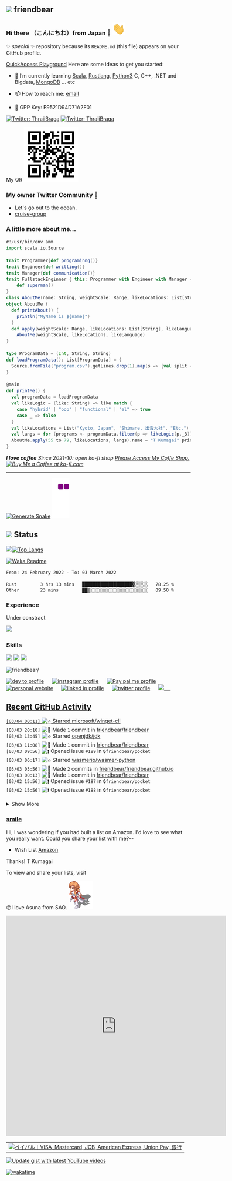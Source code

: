 ## <img src="https://img.icons8.com/color/48/000000/github--v3.png"/> friendbear 
<em>
<!-- <div id="quotesWidgetTicker"></div>
<script async type="text/javascript" data-type="quotes-widget" src="https://c.mql5.com/js/widgets/quotes/widget.js?v=1">
  {"type":"ticker","filter":["EURUSD","USDJPY","GBPUSD","AUDUSD","USDCAD","USDCHF","NZDUSD"],"width":"100%","height":50,"id":"quotesWidgetTicker"}
</script> -->
</em>

### Hi there （こんにちわ）from Japan :japan: <img src="https://raw.githubusercontent.com/friendbear/friendbear/main/wave.gif" width="35px">


 ✨ _special_ ✨ repository because its `README.md` (this file) appears on your GitHub profile.

[QuickAccess Playground](https://wandbox.org/)
Here are some ideas to get you started:
<!--
- 🔭 I’m currently working on ...
-->
- 🌱 I’m currently learning [Scala](https://users.scala-lang.org/u/friendbear), [Rustlang](https://users.rust-lang.org/u/friendbear), [Python3](https://pypi.org/user/friendbear) C, C++, .NET and Bigdata, [MongoDB](https://www.mongodb.com/community/forums/u/friendbear) ... etc

- 📫 How to reach me: [email](mailto:s8zmnonun@relay.firefox.com)
- 🔑 GPP Key: F9521D94D71A2F01

[![Twitter: ThraiiBraga](https://img.shields.io/twitter/follow/friendbear22?stype=social)](https://twitter.com/friendbear22)
[![Twitter: ThraiiBraga](https://img.shields.io/twitter/follow/bearsworld22?stype=social)](https://twitter.com/bearsworld22)


My QR ![QR](asset/images/qr.png)


### My owner Twitter Community 🐥

- Let's go out to the ocean.
- [cruise-group](https://twitter.com/i/communities/1498584754915999744)

<!--
- 👯 I’m looking to collaborate on ...
- 🤔 I’m looking for help with ...
- 💬 Ask me about ...

- 😄 Pronouns: ...
- ⚡ Fun fact: ...

-->



### A little more about me...
```scala
#!/usr/bin/env amm
import scala.io.Source

trait Programmer{def programinng()}
trait Engineer{def writting()}
trait Manager{def communication()}
trait FullstackEnginner { this: Programmer with Engineer with Manager =>
    def superman()
}
class AboutMe(name: String, weightScale: Range, likeLocations: List[String], likeLanguages: List[String])
object AboutMe {
  def printAbout() {
    println("MyName is ${name}")
  }
  def apply(weightScale: Range, likeLocations: List[String], likeLanguages: List[String]): AboutMe =
    AboutMe(weightScale, likeLocations, likeLanguage)
}

type ProgramData = (Int, String, String)
def loadProgramData(): List[ProgramData] = {
  Source.fromFile("program.csv").getLines.drop(1).map(s => {val split = s.split(',');(split(0).toInt, split(1), split(2))}).toList
}

@main
def printMe() {
  val programData = loadProgramData
  val likeLogic = (like: String) => like match {
    case "hybrid" | "oop" | "functional" | "el" => true
    case _ => false
  }
  val likeLocations = List("Kyoto, Japan", "Shimane, 出雲大社", "Etc.")
  val langs = for (programs <- programData.filter(p => likeLogic(p._3)) yield programs._2
  AboutMe.apply(55 to 79, likeLocations, langs).name = "T Kumagai" printAbout
}
```
<em><b>I love coffee</b> Since 2021-10: open ko-fi shop <a href="https://ko-fi.com/friendbear">Please Access My Coffe Shop.</a>
<a href='https://ko-fi.com/B0B15N77Q' target='_blank'><img height='36' style='border:0px;height:36px;' src='https://cdn.ko-fi.com/cdn/kofi2.png?v=3' border='0' alt='Buy Me a Coffee at ko-fi.com' /></a>
</em>

---

[![Generate Snake](https://github.com/friendbear/friendbear/actions/workflows/cronjob-make-snake-picture.yml/badge.svg)](https://github.com/friendbear/friendbear/actions/workflows/cronjob-make-snake-picture.yml)
![snake gif](https://github.com/friendbear/friendbear/blob/output/github-contribution-grid-snake.gif)
## <img src="https://image.flaticon.com/icons/svg/3306/3306281.svg" width=18/> Status
<img src="https://github-readme-stats.vercel.app/api?username=friendbear&count_private=true&theme=dracula" width="450"/>[![Top Langs](https://github-readme-stats.vercel.app/api/top-langs/?username=friendbear&layout=compact&hide=javascript,html,jupyter&theme=dracula)](https://github.com/anuraghazra/github-readme-stats)


[![Waka Readme](https://github.com/friendbear/friendbear/actions/workflows/cronjob-wakatime-generater.yml/badge.svg)](https://github.com/friendbear/friendbear/actions/workflows/cronjob-wakatime-generater.yml)


<!--START_SECTION:waka-->

```text
From: 24 February 2022 - To: 03 March 2022

Rust         3 hrs 13 mins   ███████████████████▓░░░░░   78.25 %
Other        23 mins         ██▒░░░░░░░░░░░░░░░░░░░░░░   09.50 %
```

<!--END_SECTION:waka-->

<!--
![GitHub stats](https://github-readme-stats.vercel.app/api?username=friendbear&show_icons=true)  


![GitHub Activity Graph](https://activity-graph.herokuapp.com/graph?username=friendbear)  

![GitHub streak stats](https://github-readme-streak-stats.herokuapp.com/?user=friendbear)  

[![instagram badge](https://img.shields.io/badge/instagram-inductor.kela-C42D81?style=flat-square&logo=instagram)](https://www.instagram.com/inductor.kela) [![blog badge](https://img.shields.io/badge/blog-blog.inductor.me-1f425f?style=flat-square)](https://blog.inductor.me) 
[![blog badge](https://img.shields.io/badge/speakerdeck-inductor-1f425f?style=flat-square)](https://speakerdeck.com/inductor)
-->

### Experience

Under constract

<img src="https://github-readme-linkedin-iwxercbpe-friendbear22.vercel.app/experience?username=friendbear" />

### Skills

![](https://img.shields.io/badge/-Docker-EEE.svg?logo=docker&style=flat) ![](https://img.shields.io/badge/-Amazon%20AWS-232F3E.svg?logo=amazon-aws&style=flat) ![](https://img.shields.io/badge/-Linux-6C6694.svg?logo=linux&style=flat) 

<p align="left"> <img src=https://komarev.com/ghpvc/?username=friendbear alt=friendbear/> </p>

<p algin="center">
<a href="https://dev.to/friendbear"> 
<img src="https://d2fltix0v2e0sb.cloudfront.net/dev-badge.svg" alt="dev to profile" width="24px"/></a>
&emsp;
<a href= "https://instagram.com/friendbear22">
<img src="https://img.icons8.com/ios-glyphs/256/000000/instagram-new.svg" alt="instagram profile" width="28px"/></a>
&emsp;
<a href="https://www.paypal.com/paypalme/friendbear">
<img src="https://img.icons8.com/ios-glyphs/256/000000/paypal.png" alt="Pay pal me profile" width="28px"/></a> 
&emsp;
<a href="https://friendbear.github.io">
<img src="https://img.icons8.com/material/256/000000/globe--v1.png" alt="personal website" width="28px"/></a>
&emsp;
<a href="https://linkedin.com/in/friendbear">
<img src="https://img.icons8.com/ios-filled/256/000000/linkedin.svg" alt="linked in profile" width="26px"/></a>
&emsp;
<a href="https://twitter.com/friendbear22">
<img src="https://img.icons8.com/ios-filled/256/000000/twitter.svg" alt="twitter profile" width="26px"/></a>
&emsp;
<a href="https://stackoverflow.com/users/10924993/t-kumagai">
<img src="https://img.icons8.com/ios/32/000000/stackoverflow.png"/>
&emsp;


[email]: mailto:s8zmnonun@relay.firefox.com
[twitter]: https://twitter.com/friendbear22
[devdojo]: https://devdojo.com/friendbear
[dev.to]: https://dev.to/friendbear
[linkedin]: https://www.linkedin.com/in/friendbear
[stakoverflow]: https://stackoverflow.com/users/10924993/t-kumagai

## Recent GitHub Activity

<!--START_SECTION:activity-->
`[03/04 00:11]` <img alt="⭐" src="https://github.com/cheesits456/github-activity-readme/raw/master/icons/star.png" align="top" height="18"> Starred [microsoft/winget-cli](https://github.com/microsoft/winget-cli)  
`[03/03 20:10]` <img alt="📝" src="https://github.com/cheesits456/github-activity-readme/raw/master/icons/commit.png" align="top" height="18"> Made `1` commit in [friendbear/friendbear](https://github.com/friendbear/friendbear)  
`[03/03 13:45]` <img alt="⭐" src="https://github.com/cheesits456/github-activity-readme/raw/master/icons/star.png" align="top" height="18"> Starred [openjdk/jdk](https://github.com/openjdk/jdk)  
`[03/03 11:08]` <img alt="📝" src="https://github.com/cheesits456/github-activity-readme/raw/master/icons/commit.png" align="top" height="18"> Made `1` commit in [friendbear/friendbear](https://github.com/friendbear/friendbear)  
`[03/03 09:56]` <img alt="❗️" src="https://github.com/cheesits456/github-activity-readme/raw/master/icons/issue.png" align="top" height="18"> Opened issue `#189` in <span title="Private Repo">`🔒friendbear/pocket`</span>  
`[03/03 06:17]` <img alt="⭐" src="https://github.com/cheesits456/github-activity-readme/raw/master/icons/star.png" align="top" height="18"> Starred [wasmerio/wasmer-python](https://github.com/wasmerio/wasmer-python)  
`[03/03 03:56]` <img alt="📝" src="https://github.com/cheesits456/github-activity-readme/raw/master/icons/commit.png" align="top" height="18"> Made `2` commits in [friendbear/friendbear.github.io](https://github.com/friendbear/friendbear.github.io)  
`[03/03 00:13]` <img alt="📝" src="https://github.com/cheesits456/github-activity-readme/raw/master/icons/commit.png" align="top" height="18"> Made `1` commit in [friendbear/friendbear](https://github.com/friendbear/friendbear)  
`[03/02 15:56]` <img alt="❗️" src="https://github.com/cheesits456/github-activity-readme/raw/master/icons/issue.png" align="top" height="18"> Opened issue `#187` in <span title="Private Repo">`🔒friendbear/pocket`</span>  
`[03/02 15:56]` <img alt="❗️" src="https://github.com/cheesits456/github-activity-readme/raw/master/icons/issue.png" align="top" height="18"> Opened issue `#188` in <span title="Private Repo">`🔒friendbear/pocket`</span>  

<details><summary>Show More</summary>

`[03/02 14:23]` <img alt="⭐" src="https://github.com/cheesits456/github-activity-readme/raw/master/icons/star.png" align="top" height="18"> Starred [poketwo/poketwo](https://github.com/poketwo/poketwo)  
`[03/02 13:57]` <img alt="📝" src="https://github.com/cheesits456/github-activity-readme/raw/master/icons/commit.png" align="top" height="18"> Made `1` commit in [friendbear/friendbear](https://github.com/friendbear/friendbear)  
`[03/02 08:29]` <img alt="📝" src="https://github.com/cheesits456/github-activity-readme/raw/master/icons/commit.png" align="top" height="18"> Made `1` commit in [friendbear/friendbear.github.io](https://github.com/friendbear/friendbear.github.io)  
`[03/02 06:56]` <img alt="❗️" src="https://github.com/cheesits456/github-activity-readme/raw/master/icons/issue.png" align="top" height="18"> Opened issue `#186` in <span title="Private Repo">`🔒friendbear/pocket`</span>  
`[03/02 05:28]` <img alt="📝" src="https://github.com/cheesits456/github-activity-readme/raw/master/icons/commit.png" align="top" height="18"> Made `1` commit in [cruise-group/.github](https://github.com/cruise-group/.github)  
`[03/02 04:33]` <img alt="🗣" src="https://github.com/cheesits456/github-activity-readme/raw/master/icons/comment.png" align="top" height="18"> Commented on [`db5f2e8`](https://github.com/cruise-group/cruise-group/commit/db5f2e8e5985418dc2000af7a4d6f362f9b05f4c#commitcomment-67760658) in [cruise-group/cruise-group](https://github.com/cruise-group/cruise-group)  
`[03/02 04:31]` <img alt="📝" src="https://github.com/cheesits456/github-activity-readme/raw/master/icons/commit.png" align="top" height="18"> Made `1` commit in [cruise-group/cruise-group](https://github.com/cruise-group/cruise-group)  
`[03/02 04:31]` <img alt="📂" src="https://github.com/cheesits456/github-activity-readme/raw/master/icons/create-branch.png" align="top" height="18"> Created branch [`gh-pages`](https://github.com/cruise-group/cruise-group/tree/gh-pages) in [cruise-group/cruise-group](https://github.com/cruise-group/cruise-group)  
`[03/02 04:30]` <img alt="📂" src="https://github.com/cheesits456/github-activity-readme/raw/master/icons/create-branch.png" align="top" height="18"> Created branch [`main`](https://github.com/cruise-group/cruise-group/tree/main) in [cruise-group/cruise-group](https://github.com/cruise-group/cruise-group)  
`[03/02 04:30]` <img alt="➕" src="https://github.com/cheesits456/github-activity-readme/raw/master/icons/create-repo.png" align="top" height="18"> Created repository [cruise-group/cruise-group](https://github.com/cruise-group/cruise-group)  
`[03/02 03:57]` <img alt="📝" src="https://github.com/cheesits456/github-activity-readme/raw/master/icons/commit.png" align="top" height="18"> Made `1` commit in [cruise-group/.github](https://github.com/cruise-group/.github)  
`[03/02 03:14]` <img alt="📝" src="https://github.com/cheesits456/github-activity-readme/raw/master/icons/commit.png" align="top" height="18"> Made `1` commit in [friendbear/friendbear](https://github.com/friendbear/friendbear)  
`[03/02 00:56]` <img alt="❗️" src="https://github.com/cheesits456/github-activity-readme/raw/master/icons/issue.png" align="top" height="18"> Opened issue `#185` in <span title="Private Repo">`🔒friendbear/pocket`</span>  
`[03/01 09:48]` <img alt="📝" src="https://github.com/cheesits456/github-activity-readme/raw/master/icons/commit.png" align="top" height="18"> Made `1` commit in [friendbear/friendbear.github.io](https://github.com/friendbear/friendbear.github.io)  
`[03/01 02:57]` <img alt="📝" src="https://github.com/cheesits456/github-activity-readme/raw/master/icons/commit.png" align="top" height="18"> Made `1` commit in [friendbear/friendbear](https://github.com/friendbear/friendbear)  
`[02/27 12:56]` <img alt="❗️" src="https://github.com/cheesits456/github-activity-readme/raw/master/icons/issue.png" align="top" height="18"> Opened issue `#184` in <span title="Private Repo">`🔒friendbear/pocket`</span>  
`[02/27 11:56]` <img alt="❗️" src="https://github.com/cheesits456/github-activity-readme/raw/master/icons/issue.png" align="top" height="18"> Opened issue `#183` in <span title="Private Repo">`🔒friendbear/pocket`</span>  
`[02/27 07:15]` <img alt="📝" src="https://github.com/cheesits456/github-activity-readme/raw/master/icons/commit.png" align="top" height="18"> Made `1` commit in [friendbear/twitter-followers](https://github.com/friendbear/twitter-followers)  
`[02/27 02:56]` <img alt="❗️" src="https://github.com/cheesits456/github-activity-readme/raw/master/icons/issue.png" align="top" height="18"> Opened issue `#182` in <span title="Private Repo">`🔒friendbear/pocket`</span>  
`[02/26 03:56]` <img alt="❗️" src="https://github.com/cheesits456/github-activity-readme/raw/master/icons/issue.png" align="top" height="18"> Opened issue `#181` in <span title="Private Repo">`🔒friendbear/pocket`</span>  
`[02/26 03:20]` <img alt="❗️" src="https://github.com/cheesits456/github-activity-readme/raw/master/icons/issue.png" align="top" height="18"> Opened issue [`#954`](https://github.com//Rigellute/spotify-tui/issues/954 'About changing the redirect URL.') in [Rigellute/spotify-tui](https://github.com/Rigellute/spotify-tui)  
`[02/26 00:40]` <img alt="⭐" src="https://github.com/cheesits456/github-activity-readme/raw/master/icons/star.png" align="top" height="18"> Starred [Rigellute/spotify-tui](https://github.com/Rigellute/spotify-tui)  
`[02/25 15:09]` <img alt="⭐" src="https://github.com/cheesits456/github-activity-readme/raw/master/icons/star.png" align="top" height="18"> Starred [paritytech/scripts](https://github.com/paritytech/scripts)  
`[02/25 04:56]` <img alt="❗️" src="https://github.com/cheesits456/github-activity-readme/raw/master/icons/issue.png" align="top" height="18"> Opened issue `#180` in <span title="Private Repo">`🔒friendbear/pocket`</span>  
`[02/24 07:56]` <img alt="❗️" src="https://github.com/cheesits456/github-activity-readme/raw/master/icons/issue.png" align="top" height="18"> Opened issue `#179` in <span title="Private Repo">`🔒friendbear/pocket`</span>  
`[02/23 02:33]` <img alt="📝" src="https://github.com/cheesits456/github-activity-readme/raw/master/icons/commit.png" align="top" height="18"> Made `1` commit in [friendbear/friendbear](https://github.com/friendbear/friendbear)  
`[02/23 02:24]` <img alt="📝" src="https://github.com/cheesits456/github-activity-readme/raw/master/icons/commit.png" align="top" height="18"> Made `3` commits in [friendbear/python-begginer](https://github.com/friendbear/python-begginer)  
`[02/22 23:13]` <img alt="⭐" src="https://github.com/cheesits456/github-activity-readme/raw/master/icons/star.png" align="top" height="18"> Starred [PaulJuliusMartinez/jless](https://github.com/PaulJuliusMartinez/jless)  
`[02/22 00:56]` <img alt="❗️" src="https://github.com/cheesits456/github-activity-readme/raw/master/icons/issue.png" align="top" height="18"> Opened issue `#178` in <span title="Private Repo">`🔒friendbear/pocket`</span>  
`[02/21 04:17]` <img alt="📝" src="https://github.com/cheesits456/github-activity-readme/raw/master/icons/commit.png" align="top" height="18"> Made `3` commits in [friendbear/python-begginer](https://github.com/friendbear/python-begginer)  
`[02/18 05:56]` <img alt="❗️" src="https://github.com/cheesits456/github-activity-readme/raw/master/icons/issue.png" align="top" height="18"> Opened issue `#177` in <span title="Private Repo">`🔒friendbear/pocket`</span>  
`[02/18 04:57]` <img alt="❗️" src="https://github.com/cheesits456/github-activity-readme/raw/master/icons/issue.png" align="top" height="18"> Opened issue `#176` in <span title="Private Repo">`🔒friendbear/pocket`</span>  
`[02/18 01:59]` <img alt="📝" src="https://github.com/cheesits456/github-activity-readme/raw/master/icons/commit.png" align="top" height="18"> Made `14` commits in [friendbear/python-begginer](https://github.com/friendbear/python-begginer)  
`[02/15 03:55]` <img alt="⭐" src="https://github.com/cheesits456/github-activity-readme/raw/master/icons/star.png" align="top" height="18"> Starred [wurstmeister/kafka-docker](https://github.com/wurstmeister/kafka-docker)  
`[02/14 09:28]` <img alt="❗️" src="https://github.com/cheesits456/github-activity-readme/raw/master/icons/issue.png" align="top" height="18"> Closed issue [`#1`](https://github.com//friendbear/rust-programming-recipes/issues/1 '[Section1]Handling All Kinds of Errors with Result and option') in [friendbear/rust-programming-recipes](https://github.com/friendbear/rust-programming-recipes)  
`[02/14 09:27]` <img alt="🗣" src="https://github.com/cheesits456/github-activity-readme/raw/master/icons/comment.png" align="top" height="18"> Commented on [`#1`](https://github.com//friendbear/rust-programming-recipes/issues/1 '[Section1]Handling All Kinds of Errors with Result and option') in [friendbear/rust-programming-recipes](https://github.com/friendbear/rust-programming-recipes)  
`[02/14 08:56]` <img alt="❗️" src="https://github.com/cheesits456/github-activity-readme/raw/master/icons/issue.png" align="top" height="18"> Opened issue `#175` in <span title="Private Repo">`🔒friendbear/pocket`</span>  
`[02/14 06:56]` <img alt="❗️" src="https://github.com/cheesits456/github-activity-readme/raw/master/icons/issue.png" align="top" height="18"> Opened issue `#174` in <span title="Private Repo">`🔒friendbear/pocket`</span>  
`[02/06 10:35]` <img alt="🗣" src="https://github.com/cheesits456/github-activity-readme/raw/master/icons/comment.png" align="top" height="18"> Commented on [`#1`](https://github.com//friendbear/rust-programming-recipes/issues/1 '[Section1]Handling All Kinds of Errors with Result and option') in [friendbear/rust-programming-recipes](https://github.com/friendbear/rust-programming-recipes)  
`[02/06 10:34]` <img alt="🗣" src="https://github.com/cheesits456/github-activity-readme/raw/master/icons/comment.png" align="top" height="18"> Commented on [`#5`](https://github.com//friendbear/rust-programming-recipes/issues/5 'Introducting the Failure Crate') in [friendbear/rust-programming-recipes](https://github.com/friendbear/rust-programming-recipes)  
`[02/06 10:24]` <img alt="🎉" src="https://github.com/cheesits456/github-activity-readme/raw/master/icons/merge.png" align="top" height="18"> Merged PR [`#5`](https://github.com//friendbear/rust-programming-recipes/pull/5 'Introducting the Failure Crate') in [friendbear/rust-programming-recipes](https://github.com/friendbear/rust-programming-recipes)  
`[02/06 10:24]` <img alt="📝" src="https://github.com/cheesits456/github-activity-readme/raw/master/icons/commit.png" align="top" height="18"> Made `2` commits in [friendbear/rust-programming-recipes](https://github.com/friendbear/rust-programming-recipes)  
`[02/06 10:24]` <img alt="✅" src="https://github.com/cheesits456/github-activity-readme/raw/master/icons/pr-open.png" align="top" height="18"> Opened PR [`#5`](https://github.com//friendbear/rust-programming-recipes/pull/5 'Introducting the Failure Crate') in [friendbear/rust-programming-recipes](https://github.com/friendbear/rust-programming-recipes)  
`[02/06 10:24]` <img alt="📝" src="https://github.com/cheesits456/github-activity-readme/raw/master/icons/commit.png" align="top" height="18"> Made `1` commit in [friendbear/rust-programming-recipes](https://github.com/friendbear/rust-programming-recipes)  
`[02/06 08:27]` <img alt="📝" src="https://github.com/cheesits456/github-activity-readme/raw/master/icons/commit.png" align="top" height="18"> Made `1` commit in [friendbear/dotfiles](https://github.com/friendbear/dotfiles)  
`[02/06 06:35]` <img alt="📝" src="https://github.com/cheesits456/github-activity-readme/raw/master/icons/commit.png" align="top" height="18"> Made `2` commits in [friendbear/rust-programming-recipes](https://github.com/friendbear/rust-programming-recipes)  
`[02/06 06:35]` <img alt="🎉" src="https://github.com/cheesits456/github-activity-readme/raw/master/icons/merge.png" align="top" height="18"> Merged PR [`#4`](https://github.com//friendbear/rust-programming-recipes/pull/4 'typo.') in [friendbear/rust-programming-recipes](https://github.com/friendbear/rust-programming-recipes)  
`[02/06 06:35]` <img alt="✅" src="https://github.com/cheesits456/github-activity-readme/raw/master/icons/pr-open.png" align="top" height="18"> Opened PR [`#4`](https://github.com//friendbear/rust-programming-recipes/pull/4 'typo.') in [friendbear/rust-programming-recipes](https://github.com/friendbear/rust-programming-recipes)  
`[02/06 06:31]` <img alt="📝" src="https://github.com/cheesits456/github-activity-readme/raw/master/icons/commit.png" align="top" height="18"> Made `1` commit in [friendbear/rust-programming-recipes](https://github.com/friendbear/rust-programming-recipes)  
`[01/31 00:12]` <img alt="⭐" src="https://github.com/cheesits456/github-activity-readme/raw/master/icons/star.png" align="top" height="18"> Starred [confluentinc/cp-demo](https://github.com/confluentinc/cp-demo)  
`[01/31 00:11]` <img alt="⭐" src="https://github.com/cheesits456/github-activity-readme/raw/master/icons/star.png" align="top" height="18"> Starred [confluentinc/kafka-streams-examples](https://github.com/confluentinc/kafka-streams-examples)  
`[01/31 00:11]` <img alt="⭐" src="https://github.com/cheesits456/github-activity-readme/raw/master/icons/star.png" align="top" height="18"> Starred [sayanarijit/xplr](https://github.com/sayanarijit/xplr)  
`[01/25 08:56]` <img alt="❗️" src="https://github.com/cheesits456/github-activity-readme/raw/master/icons/issue.png" align="top" height="18"> Opened issue `#173` in <span title="Private Repo">`🔒friendbear/pocket`</span>  
`[01/08 10:53]` <img alt="📝" src="https://github.com/cheesits456/github-activity-readme/raw/master/icons/commit.png" align="top" height="18"> Made `3` commits in [friendbear/rust-programming-recipes](https://github.com/friendbear/rust-programming-recipes)  
`[01/08 10:53]` <img alt="🎉" src="https://github.com/cheesits456/github-activity-readme/raw/master/icons/merge.png" align="top" height="18"> Merged PR [`#3`](https://github.com//friendbear/rust-programming-recipes/pull/3 'Develop') in [friendbear/rust-programming-recipes](https://github.com/friendbear/rust-programming-recipes)  
`[01/08 10:53]` <img alt="✅" src="https://github.com/cheesits456/github-activity-readme/raw/master/icons/pr-open.png" align="top" height="18"> Opened PR [`#3`](https://github.com//friendbear/rust-programming-recipes/pull/3 'Develop') in [friendbear/rust-programming-recipes](https://github.com/friendbear/rust-programming-recipes)  
`[01/08 10:52]` <img alt="📝" src="https://github.com/cheesits456/github-activity-readme/raw/master/icons/commit.png" align="top" height="18"> Made `6` commits in [friendbear/rust-programming-recipes](https://github.com/friendbear/rust-programming-recipes)  
`[01/06 06:29]` <img alt="🎉" src="https://github.com/cheesits456/github-activity-readme/raw/master/icons/merge.png" align="top" height="18"> Merged PR [`#2`](https://github.com//friendbear/rust-programming-recipes/pull/2 'Develop') in [friendbear/rust-programming-recipes](https://github.com/friendbear/rust-programming-recipes)  
`[01/06 06:29]` <img alt="✅" src="https://github.com/cheesits456/github-activity-readme/raw/master/icons/pr-open.png" align="top" height="18"> Opened PR [`#2`](https://github.com//friendbear/rust-programming-recipes/pull/2 'Develop') in [friendbear/rust-programming-recipes](https://github.com/friendbear/rust-programming-recipes)  
`[01/06 06:23]` <img alt="📝" src="https://github.com/cheesits456/github-activity-readme/raw/master/icons/commit.png" align="top" height="18"> Made `2` commits in [friendbear/rust-programming-recipes](https://github.com/friendbear/rust-programming-recipes)  
`[01/06 04:29]` <img alt="📂" src="https://github.com/cheesits456/github-activity-readme/raw/master/icons/create-branch.png" align="top" height="18"> Created branch [`develop`](https://github.com/friendbear/rust-programming-recipes/tree/develop) in [friendbear/rust-programming-recipes](https://github.com/friendbear/rust-programming-recipes)  
`[01/06 04:11]` <img alt="❗️" src="https://github.com/cheesits456/github-activity-readme/raw/master/icons/issue.png" align="top" height="18"> Opened issue [`#1`](https://github.com//friendbear/rust-programming-recipes/issues/1 '[Section1]Handling All Kinds of Errors with Result and zoption') in [friendbear/rust-programming-recipes](https://github.com/friendbear/rust-programming-recipes)  
`[01/06 04:04]` <img alt="📝" src="https://github.com/cheesits456/github-activity-readme/raw/master/icons/commit.png" align="top" height="18"> Made `3` commits in [friendbear/rust-programming-recipes](https://github.com/friendbear/rust-programming-recipes)  
`[01/03 02:49]` <img alt="⭐" src="https://github.com/cheesits456/github-activity-readme/raw/master/icons/star.png" align="top" height="18"> Starred [PacktPublishing/Rust-Programming-Recipies](https://github.com/PacktPublishing/Rust-Programming-Recipies)  
`[01/03 02:46]` <img alt="📂" src="https://github.com/cheesits456/github-activity-readme/raw/master/icons/create-branch.png" align="top" height="18"> Created branch [`main`](https://github.com/friendbear/rust-programming-recipes/tree/main) in [friendbear/rust-programming-recipes](https://github.com/friendbear/rust-programming-recipes)  
`[01/03 02:46]` <img alt="➕" src="https://github.com/cheesits456/github-activity-readme/raw/master/icons/create-repo.png" align="top" height="18"> Created repository [friendbear/rust-programming-recipes](https://github.com/friendbear/rust-programming-recipes)  
`[01/03 02:44]` <img alt="📂" src="https://github.com/cheesits456/github-activity-readme/raw/master/icons/create-branch.png" align="top" height="18"> Created branch [`main`](https://github.com/friendbear/rust-programming-recipes/tree/main) in [friendbear/rust-programming-recipes](https://github.com/friendbear/rust-programming-recipes)  
`[01/03 02:44]` <img alt="➕" src="https://github.com/cheesits456/github-activity-readme/raw/master/icons/create-repo.png" align="top" height="18"> Created repository [friendbear/rust-programming-recipes](https://github.com/friendbear/rust-programming-recipes)  
`[01/03 02:02]` <img alt="⭐" src="https://github.com/cheesits456/github-activity-readme/raw/master/icons/star.png" align="top" height="18"> Starred [rust-lang/rust](https://github.com/rust-lang/rust)  
`[12/28 00:59]` <img alt="⭐" src="https://github.com/cheesits456/github-activity-readme/raw/master/icons/star.png" align="top" height="18"> Starred [hyperium/hyper](https://github.com/hyperium/hyper)  
`[12/28 00:43]` <img alt="⭐" src="https://github.com/cheesits456/github-activity-readme/raw/master/icons/star.png" align="top" height="18"> Starred [rustdesk/rustdesk](https://github.com/rustdesk/rustdesk)  
`[12/28 00:37]` <img alt="⭐" src="https://github.com/cheesits456/github-activity-readme/raw/master/icons/star.png" align="top" height="18"> Starred [confluentinc/examples](https://github.com/confluentinc/examples)  
`[12/26 19:34]` <img alt="⭐" src="https://github.com/cheesits456/github-activity-readme/raw/master/icons/star.png" align="top" height="18"> Starred [rust-unofficial/awesome-rust](https://github.com/rust-unofficial/awesome-rust)  
`[12/25 03:13]` <img alt="⭐" src="https://github.com/cheesits456/github-activity-readme/raw/master/icons/star.png" align="top" height="18"> Starred [spinscale/elasticsearch-ingest-opennlp](https://github.com/spinscale/elasticsearch-ingest-opennlp)  
`[12/24 20:49]` <img alt="⭐" src="https://github.com/cheesits456/github-activity-readme/raw/master/icons/star.png" align="top" height="18"> Starred [sickcodes/Docker-OSX](https://github.com/sickcodes/Docker-OSX)  
`[12/24 20:19]` <img alt="⭐" src="https://github.com/cheesits456/github-activity-readme/raw/master/icons/star.png" align="top" height="18"> Starred [saitoha/libsixel](https://github.com/saitoha/libsixel)  
`[12/24 10:56]` <img alt="❗️" src="https://github.com/cheesits456/github-activity-readme/raw/master/icons/issue.png" align="top" height="18"> Opened issue `#172` in <span title="Private Repo">`🔒friendbear/pocket`</span>  
`[12/21 00:47]` <img alt="⭐" src="https://github.com/cheesits456/github-activity-readme/raw/master/icons/star.png" align="top" height="18"> Starred [spring-projects/spring-kafka](https://github.com/spring-projects/spring-kafka)  
`[12/19 07:56]` <img alt="❗️" src="https://github.com/cheesits456/github-activity-readme/raw/master/icons/issue.png" align="top" height="18"> Opened issue `#171` in <span title="Private Repo">`🔒friendbear/pocket`</span>  
`[12/17 22:52]` <img alt="📝" src="https://github.com/cheesits456/github-activity-readme/raw/master/icons/commit.png" align="top" height="18"> Made `1` commit in [friendbear/kafka-beginners](https://github.com/friendbear/kafka-beginners)  
`[12/17 05:58]` <img alt="⭐" src="https://github.com/cheesits456/github-activity-readme/raw/master/icons/star.png" align="top" height="18"> Starred [cantino/mcfly](https://github.com/cantino/mcfly)  
`[12/16 10:00]` <img alt="📝" src="https://github.com/cheesits456/github-activity-readme/raw/master/icons/commit.png" align="top" height="18"> Made `1` commit in [friendbear/auth-service](https://github.com/friendbear/auth-service)  
`[12/16 09:58]` <img alt="📂" src="https://github.com/cheesits456/github-activity-readme/raw/master/icons/create-branch.png" align="top" height="18"> Created branch [`diesel-discussions-2979`](https://github.com/friendbear/auth-service/tree/diesel-discussions-2979) in [friendbear/auth-service](https://github.com/friendbear/auth-service)  
`[12/16 05:31]` <img alt="📂" src="https://github.com/cheesits456/github-activity-readme/raw/master/icons/create-branch.png" align="top" height="18"> Created branch [`main`](https://github.com/friendbear/diesel-db-posts-sample/tree/main) in [friendbear/diesel-db-posts-sample](https://github.com/friendbear/diesel-db-posts-sample)  
`[12/16 05:31]` <img alt="➕" src="https://github.com/cheesits456/github-activity-readme/raw/master/icons/create-repo.png" align="top" height="18"> Created repository [friendbear/diesel-db-posts-sample](https://github.com/friendbear/diesel-db-posts-sample)  
`[12/16 05:27]` <img alt="📝" src="https://github.com/cheesits456/github-activity-readme/raw/master/icons/commit.png" align="top" height="18"> Made `1` commit in [friendbear/auth-service](https://github.com/friendbear/auth-service)  
`[12/16 01:04]` <img alt="⭐" src="https://github.com/cheesits456/github-activity-readme/raw/master/icons/star.png" align="top" height="18"> Starred [diesel-rs/diesel](https://github.com/diesel-rs/diesel)  
`[12/15 18:56]` <img alt="❗️" src="https://github.com/cheesits456/github-activity-readme/raw/master/icons/issue.png" align="top" height="18"> Opened issue `#170` in <span title="Private Repo">`🔒friendbear/pocket`</span>  
`[12/15 17:54]` <img alt="📝" src="https://github.com/cheesits456/github-activity-readme/raw/master/icons/commit.png" align="top" height="18"> Made `4` commits in [friendbear/auth-service](https://github.com/friendbear/auth-service)  
`[12/15 07:53]` <img alt="📂" src="https://github.com/cheesits456/github-activity-readme/raw/master/icons/create-branch.png" align="top" height="18"> Created branch [`main`](https://github.com/friendbear/auth-service/tree/main) in [friendbear/auth-service](https://github.com/friendbear/auth-service)  
`[12/15 07:49]` <img alt="➕" src="https://github.com/cheesits456/github-activity-readme/raw/master/icons/create-repo.png" align="top" height="18"> Created repository [friendbear/auth-service](https://github.com/friendbear/auth-service)  
`[12/15 07:40]` <img alt="📝" src="https://github.com/cheesits456/github-activity-readme/raw/master/icons/commit.png" align="top" height="18"> Made `1` commit in [friendbear/iriam-event](https://github.com/friendbear/iriam-event)  
`[12/14 22:09]` <img alt="📝" src="https://github.com/cheesits456/github-activity-readme/raw/master/icons/commit.png" align="top" height="18"> Made `1` commit in [friendbear/dotfiles](https://github.com/friendbear/dotfiles)  
`[12/14 00:56]` <img alt="❗️" src="https://github.com/cheesits456/github-activity-readme/raw/master/icons/issue.png" align="top" height="18"> Opened issue `#169` in <span title="Private Repo">`🔒friendbear/pocket`</span>  
`[12/13 13:49]` <img alt="📝" src="https://github.com/cheesits456/github-activity-readme/raw/master/icons/commit.png" align="top" height="18"> Made `3` commits in [friendbear/kafka-beginners](https://github.com/friendbear/kafka-beginners)  
`[12/10 10:56]` <img alt="❗️" src="https://github.com/cheesits456/github-activity-readme/raw/master/icons/issue.png" align="top" height="18"> Opened issue `#168` in <span title="Private Repo">`🔒friendbear/pocket`</span>  
`[12/09 11:19]` <img alt="🍴" src="https://github.com/cheesits456/github-activity-readme/raw/master/icons/fork.png" align="top" height="18"> Forked [TechnocratSid/elastic-twitter-canvas](https://github.com/TechnocratSid/elastic-twitter-canvas) to [friendbear/elastic-twitter-canvas](https://github.com/friendbear/elastic-twitter-canvas)  
`[12/08 13:56]` <img alt="❗️" src="https://github.com/cheesits456/github-activity-readme/raw/master/icons/issue.png" align="top" height="18"> Opened issue `#167` in <span title="Private Repo">`🔒friendbear/pocket`</span>  
`[12/08 11:38]` <img alt="⭐" src="https://github.com/cheesits456/github-activity-readme/raw/master/icons/star.png" align="top" height="18"> Starred [bitnami/bitnami-docker-kafka](https://github.com/bitnami/bitnami-docker-kafka)  
`[12/08 10:54]` <img alt="📝" src="https://github.com/cheesits456/github-activity-readme/raw/master/icons/commit.png" align="top" height="18"> Made `1` commit in [friendbear/iriam-event](https://github.com/friendbear/iriam-event)  
`[12/08 08:10]` <img alt="📝" src="https://github.com/cheesits456/github-activity-readme/raw/master/icons/commit.png" align="top" height="18"> Made `1` commit in [friendbear/kafka-beginners](https://github.com/friendbear/kafka-beginners)  
`[12/07 21:39]` <img alt="⭐" src="https://github.com/cheesits456/github-activity-readme/raw/master/icons/star.png" align="top" height="18"> Starred [orf/gping](https://github.com/orf/gping)  
`[12/06 19:56]` <img alt="❗️" src="https://github.com/cheesits456/github-activity-readme/raw/master/icons/issue.png" align="top" height="18"> Opened issue `#166` in <span title="Private Repo">`🔒friendbear/pocket`</span>  
`[12/06 13:52]` <img alt="📝" src="https://github.com/cheesits456/github-activity-readme/raw/master/icons/commit.png" align="top" height="18"> Made `1` commit in [friendbear/twitter-followers](https://github.com/friendbear/twitter-followers)  
`[12/06 13:51]` <img alt="📂" src="https://github.com/cheesits456/github-activity-readme/raw/master/icons/create-branch.png" align="top" height="18"> Created branch [`main`](https://github.com/friendbear/twitter-followers/tree/main) in [friendbear/twitter-followers](https://github.com/friendbear/twitter-followers)  
`[12/06 13:50]` <img alt="➕" src="https://github.com/cheesits456/github-activity-readme/raw/master/icons/create-repo.png" align="top" height="18"> Created repository [friendbear/twitter-followers](https://github.com/friendbear/twitter-followers)  
`[12/06 08:05]` <img alt="📝" src="https://github.com/cheesits456/github-activity-readme/raw/master/icons/commit.png" align="top" height="18"> Made `1` commit in [friendbear/kafka-beginners](https://github.com/friendbear/kafka-beginners)  
`[12/05 23:25]` <img alt="📝" src="https://github.com/cheesits456/github-activity-readme/raw/master/icons/commit.png" align="top" height="18"> Made `2` commits in [friendbear/dotfiles](https://github.com/friendbear/dotfiles)  
`[12/04 14:35]` <img alt="📝" src="https://github.com/cheesits456/github-activity-readme/raw/master/icons/commit.png" align="top" height="18"> Made `3` commits in [friendbear/kafka-beginners](https://github.com/friendbear/kafka-beginners)  

</details>
<!--END_SECTION:activity-->

<!--END-SECTION:activity-->

### [smile](https://smile.amazon.com/hz/wishlist/ls/ref_=wl_list_url_friends_message>>)

Hi, I was wondering if you had built a list on Amazon. I'd love to see what you really want. Could you share your list with me?--

- Wish List [Amazon](https://amzn.to/3pukpja)

Thanks!
T Kumagai

To view and share your lists, visit 

<p align="left">

<!--
[![ko-fi](https://ko-fi.com/img/githubbutton_sm.svg)](https://ko-fi.com/B0B15N77Q)
-->
</p>

😙I love Asuna from SAO. ![asna](asuna.gif)

<iframe width="600" height="600" src="https://ionicabizau.github.io/github-profile-languages/api.html?@friendbear" frameborder="0"></iframe>

<!-- PayPal Logo --><table border="0" cellpadding="10" cellspacing="0" align="left"><tr><td align="center"><a href="#" onclick="javascript:window.open('https://www.paypal.com/jp/webapps/mpp/logo/about','olcwhatispaypal','toolbar=no, location=no, directories=no, status=no, menubar=no, scrollbars=yes, resizable=yes, width=900, height=700');"><img src="https://www.paypalobjects.com/digitalassets/c/website/marketing/apac/jp/developer/319x110_a.png" border="0" alt="ペイパル｜VISA, Mastercard, JCB, American Express, Union Pay, 銀行"></a></td></tr></table><!-- PayPal Logo -->

[![Update gist with latest YouTube videos](https://github.com/friendbear/youtube-box/actions/workflows/main.yml/badge.svg)](https://github.com/friendbear/youtube-box/actions/workflows/main.yml)

[![wakatime](https://wakatime.com/badge/user/c9dffbdd-c073-4c7d-a529-e105c09c8423/project/2860db9f-388b-400c-95ab-51b00dbf7a82.svg)](https://wakatime.com/badge/user/c9dffbdd-c073-4c7d-a529-e105c09c8423/project/2860db9f-388b-400c-95ab-51b00dbf7a82)
